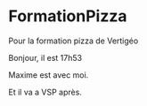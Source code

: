 # FormationPizza
Pour la formation pizza de Vertigéo

Bonjour, il est 17h53 


Maxime est avec moi.


Et il va a VSP après.
